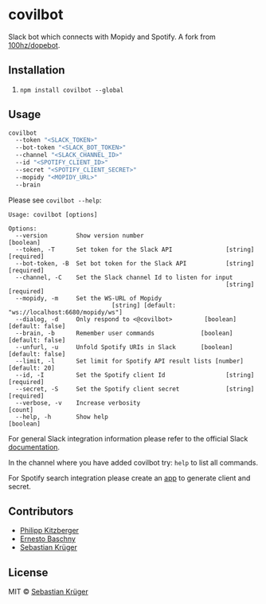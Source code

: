 # covilbot

Slack bot which connects with Mopidy and Spotify. A fork from [100hz/dopebot](https://github.com/100hz/dopebot).

## Installation

1. `npm install covilbot --global`

## Usage

```sh
covilbot
  --token "<SLACK_TOKEN>"
  --bot-token "<SLACK_BOT_TOKEN>"
  --channel "<SLACK_CHANNEL_ID>"
  --id "<SPOTIFY_CLIENT_ID>"
  --secret "<SPOTIFY_CLIENT_SECRET>"
  --mopidy "<MOPIDY_URL>"
  --brain
```

Please see `covilbot --help`:

```
Usage: covilbot [options]

Options:
  --version        Show version number                                 [boolean]
  --token, -T      Set token for the Slack API               [string] [required]
  --bot-token, -B  Set bot token for the Slack API           [string] [required]
  --channel, -C    Set the Slack channel Id to listen for input
                                                             [string] [required]
  --mopidy, -m     Set the WS-URL of Mopidy
                             [string] [default: "ws://localhost:6680/mopidy/ws"]
  --dialog, -d     Only respond to <@covilbot>         [boolean] [default: false]
  --brain, -b      Remember user commands             [boolean] [default: false]
  --unfurl, -u     Unfold Spotify URIs in Slack       [boolean] [default: false]
  --limit, -l      Set limit for Spotify API result lists [number] [default: 20]
  --id, -I         Set the Spotify client Id                 [string] [required]
  --secret, -S     Set the Spotify client secret             [string] [required]
  --verbose, -v    Increase verbosity                                    [count]
  --help, -h       Show help                                           [boolean]

```

For general Slack integration information please refer to the official Slack [documentation](https://api.slack.com/custom-integrations/legacy-tokens).

In the channel where you have added covilbot try: `help` to list all commands.

For Spotify search integration please create an [app](https://developer.spotify.com/my-applications/) to generate client and secret.

## Contributors

- [Philipp Kitzberger](https://github.com/kitzberger)
- [Ernesto Baschny](http://cron.eu)
- [Sebastian Krüger](http://theblackestbox.net)

## License

MIT © [Sebastian Krüger](http://theblackestbox.net)
